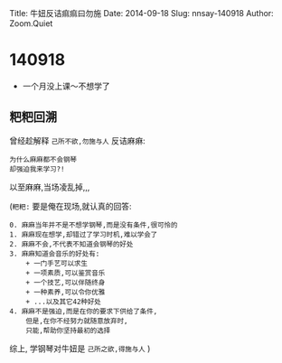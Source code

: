 Title: 牛妞反诘痲痲曰勿施
Date: 2014-09-18
Slug: nnsay-140918
Author: Zoom.Quiet


# 140918

- 一个月没上课～不想学了

## 粑粑回溯
曾经趁解释 `己所不欲,勿施与人` 反诘麻痳:

    为什么麻麻都不会钢琴
    却强迫我来学习?!

以至麻麻,当场凌乱掉,,,

(`粑粑:` 要是俺在现场,就认真的回答:

    0. 麻麻当年并不是不想学钢琴,而是没有条件,很可怜的
    1. 麻麻现在想学,却错过了学习时机,难以学会了
    2. 麻麻不会,不代表不知道会钢琴的好处
    3. 麻麻知道会音乐的好处有:
        + 一门手艺可以求生
        + 一项素质,可以鉴赏音乐
        + 一个技艺,可以伴随终身
        + 一种素养,可以令你优雅
        + ...以及其它42种好处
    4. 麻麻不是强迫,而是在你的要求下供给了条件,
        但是,在你不经努力就随意放弃时,
        只能,帮助你坚持最初的选择

综上, 学钢琴对牛妞是 `己所之欲,得施与人`
)
